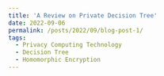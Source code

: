 ```yaml
---
title: 'A Review on Private Decision Tree'
date: 2022-09-06
permalink: /posts/2022/09/blog-post-1/
tags:
  - Privacy Computing Technology
  - Decision Tree
  - Homomorphic Encryption
---
```

